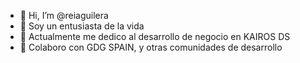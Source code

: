 - 👋 Hi, I’m @reiaguilera
- 👀 Soy un entusiasta de la vida
- 🌱 Actualmente me dedico al desarrollo de negocio en KAIROS DS
- 💞️ Colaboro con GDG SPAIN, y otras comunidades de desarrollo

<!---
reiaguilera/reiaguilera is a ✨ special ✨ repository because its `README.md` (this file) appears on your GitHub profile.
You can click the Preview link to take a look at your changes.
--->

